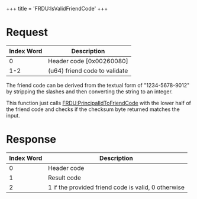 +++
title = 'FRDU:IsValidFriendCode'
+++

# Request

| Index Word | Description                   |
|------------|-------------------------------|
| 0          | Header code \[0x00260080\]    |
| 1-2        | (u64) friend code to validate |

The friend code can be derived from the textual form of "1234-5678-9012"
by stripping the slashes and then converting the string to an integer.

This function just calls
[FRDU:PrincipalIdToFriendCode](FRDU:PrincipalIdToFriendCode "wikilink")
with the lower half of the friend code and checks if the checksum byte
returned matches the input.

# Response

| Index Word | Description                                         |
|------------|-----------------------------------------------------|
| 0          | Header code                                         |
| 1          | Result code                                         |
| 2          | 1 if the provided friend code is valid, 0 otherwise |
